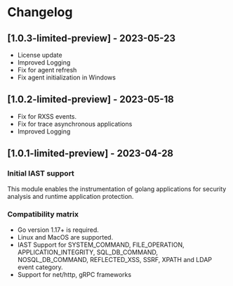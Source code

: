 # Changelog
## [1.0.3-limited-preview] - 2023-05-23

- License update
- Improved Logging
- Fix for agent refresh
- Fix agent initialization in Windows

## [1.0.2-limited-preview] - 2023-05-18
- Fix for RXSS events.
- Fix for trace asynchronous applications
- Improved Logging

## [1.0.1-limited-preview] - 2023-04-28

### Initial IAST support

This module enables the instrumentation of golang applications for security analysis and runtime application protection.

### Compatibility matrix

- Go version 1.17+ is required.
- Linux and MacOS are supported.
- IAST Support for SYSTEM_COMMAND, FILE_OPERATION, APPLICATION_INTEGRITY, SQL_DB_COMMAND, NOSQL_DB_COMMAND, REFLECTED_XSS, SSRF, XPATH and LDAP event category.
- Support for net/http, gRPC frameworks
